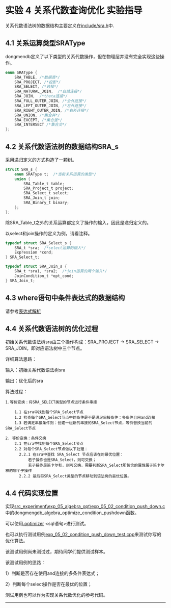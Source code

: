 # 实验 4 关系代数查询优化 实验指导

关系代数语法树的数据结构主要定义在[include/sra.h](https://github.com/youngsamwei/DongmenDB/blob/master/include/dongmensql/sra.h)中.
## 4.1 关系运算类型SRAType
dongmendb定义了以下类型的关系代数操作，但在物理层并没有完全实现这些操作。

```c
enum SRAType {
    SRA_TABLE, /*数据表*/
    SRA_PROJECT, /*投影*/
    SRA_SELECT, /*选择*/
    SRA_NATURAL_JOIN,  /*自然连接*/
    SRA_JOIN,  /*theta连接*/
    SRA_FULL_OUTER_JOIN, /*全外连接*/
    SRA_LEFT_OUTER_JOIN, /*左外连接*/
    SRA_RIGHT_OUTER_JOIN, /*右外连接*/
    SRA_UNION, /*集合并*/
    SRA_EXCEPT, /*集合差*/
    SRA_INTERSECT /*集合交*/
};
```

## 4.2 关系代数语法树的数据结构SRA_s

采用递归定义的方式构造了一颗树。

```c
struct SRA_s {
    enum SRAType t;  /*当前关系运算的类型*/
    union {
        SRA_Table_t table;
        SRA_Project_t project;
        SRA_Select_t select;
        SRA_Join_t join;
        SRA_Binary_t binary;
    };
};
```

除SRA_Table_t之外的关系运算都定义了操作的输入，因此是递归定义的。

以select和join操作的定义为例，请看注释。

```c
typedef struct SRA_Select_s {
    SRA_t *sra;  /*select运算的输入*/
    Expression *cond;
} SRA_Select_t;

typedef struct SRA_Join_s {
    SRA_t *sra1, *sra2;  /*join运算的两个输入*/
    JoinCondition_t *opt_cond;
} SRA_Join_t;
```

## 4.3 where语句中条件表达式的数据结构

请参考[表达式解析](https://github.com/youngsamwei/DongmenDB/wiki/%E8%AF%8D%E6%B3%95%E8%AF%AD%E6%B3%95%E5%88%86%E6%9E%90-parser#%E8%A1%A8%E8%BE%BE%E5%BC%8F%E8%A7%A3%E6%9E%90-expression)

## 4.4 关系代数语法树的优化过程

初始关系代数语法树sra由三个操作构成：SRA_PROJECT -> SRA_SELECT -> SRA_JOIN，即对应语法树中三个节点。

详细算法思路：

输入：初始关系代数语法树sra

输出：优化后的sra

算法过程：

    1.等价变换：将SRA_SELECT类型的节点进行条件串接

        1.1 在sra中找到每个SRA_Select节点 
        1.2 检查每个SRA_Select节点中的条件是不是满足串接条件：多条件且用and连接
        1.3 若满足串接条件则：创建一组新的串接的SRA_Select节点，等价替换当前的SRA_Select节点

    2. 等价变换：条件交换
        2.1 在sra中找到每个SRA_Select节点
        2.2 对每个SRA_Select节点做以下处理：
          2.2.1 在sra中查找 SRA_Select 节点应该在的最优位置：
              若子操作也是SRA_Select，则可交换；
              若子操作是笛卡尔积，则可交换，需要判断SRA_Select所包含的属性属于笛卡尔积的哪个子操作
          2.2.2 最后将SRA_Select类型的节点移动到语法树的最优位置。
         

## 4.4 代码实现位置
实现[src_experiment\exp_05_algebra_opt\exp_05_02_condition_push_down.c](https://github.com/youngsamwei/DongmenDB/blob/master/src_experiment/exp_05_algebra_opt/exp_05_02_condition_push_down.c)中的dongmengdb_algebra_optimize_condition_pushdown函数。

可以使用[.optimizer](https://github.com/youngsamwei/DongmenDB/wiki/shell-%E5%91%BD%E4%BB%A4%E8%A1%8C#optimizer-sql%E8%AF%AD%E5%8F%A5) <sql语句>进行测试。

也可以执行测试用例[exp_05_02_condition_push_down_test.cpp](https://github.com/youngsamwei/DongmenDB/blob/master/src_experiment/exp_05_algebra_opt/exp_05_02_condition_push_down_test.cpp)来测试你写的优化算法。

该测试用例尚未测试过，期待同学们提供测试样本。

该测试用例的思路：

1）判断是否存在使用and连接的多条件表达式；

2）判断每个select操作是否在最优的位置；

测试用例也可以作为实现关系代数优化的参考代码。

---

